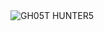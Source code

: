 <img src="https://encrypted-tbn0.gstatic.com/images?q=tbn:ANd9GcS97L2WhK8Cf7cGjKmIU5UWmOVECyHJGzHvew&usqp=CAU" alt="GH05T HUNTER5">
<!--
## INSTALLATION (Termux)
--><!--
* `apt upgrade`
* `apt update`--><!--
* `pkg install git`
* `git clone https://github.com/problems-arelifepartner/mallu-kali`
* `cd mallu-kali`--><!--
* `bash mallu-kali.sh`
--><!--
```
After the installation is complete, type
```
* `kalilinux`-->

<!--
<p><b>THANKS TO :</b></p>

<li><a href="https://github.com/problems-arelifepartner">problems-arelifepartner</a></li>

<li><a href="https://github.com/GH05T-HUNTER5"> GH05T-HUNTER5</a></li>

<li><a href="https://github.com/F1D41-02">F1D41-02 </a></li>
-->

